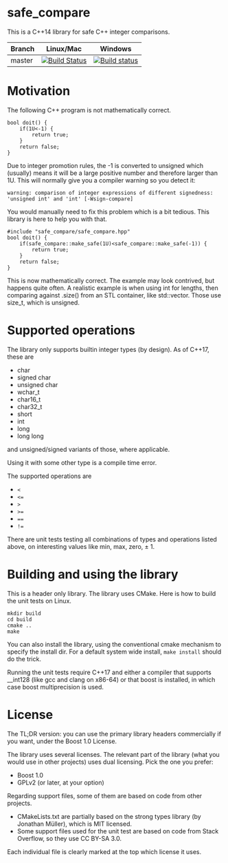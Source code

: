 # safe_compare
This is a C++14 library for safe C++ integer comparisons.

Branch | Linux/Mac | Windows
-------|-----------|--------
master | [![Build Status](https://travis-ci.com/pauldreik/safe_compare.svg?branch=master)](https://travis-ci.com/pauldreik/safe_compare) | [![Build status](https://ci.appveyor.com/api/projects/status/qfr7j9beo85y8jt5?svg=true)](https://ci.appveyor.com/project/pauldreik/safe-compare)

# Motivation
The following C++ program is not mathematically correct.
```
bool doit() {
    if(1U<-1) {
        return true;
    }
    return false;
}
```
Due to integer promotion rules, the -1 is converted to unsigned which (usually) means it will be a large positive number and therefore larger than 1U. This will normally give you a compiler warning so you detect it:
```
warning: comparison of integer expressions of different signedness: 'unsigned int' and 'int' [-Wsign-compare]
```
You would manually need to fix this problem which is a bit tedious. This library is here to help you with that.
```
#include "safe_compare/safe_compare.hpp"
bool doit() {
    if(safe_compare::make_safe(1U)<safe_compare::make_safe(-1)) {
        return true;
    }
    return false;
}
```
This is now mathematically correct. The example may look contrived, but happens quite often. A realistic example is when using int for lengths, then comparing against .size() from an STL container, like std::vector. Those use size_t, which is unsigned.

# Supported operations
The library only supports builtin integer types (by design). As of C++17, these are

  * char
  * signed char
  * unsigned char
  * wchar_t
  * char16_t
  * char32_t
  * short
  * int
  * long
  * long long

and unsigned/signed variants of those, where applicable.

Using it with some other type is a compile time error.

The supported operations are

  * ```<```
  * ```<=```
  * ```>```
  * ```>=```
  * ```==```
  * ```!=```

There are unit tests testing all combinations of types and operations listed above, on interesting values like min, max, zero, &plusmn; 1.

# Building and using the library
This is a header only library. The library uses CMake. Here is how to build the unit tests on Linux.
```
mkdir build
cd build
cmake ..
make
```
You can also install the library, using the conventional cmake mechanism to specify the install dir. For a default system wide install, ```make install``` should do the trick.

Running the unit tests require C++17 and either a compiler that supports __int128 (like gcc and clang on x86-64) or that boost is installed, in which case boost multiprecision is used. 

# License
The TL;DR version: you can use the primary library headers commercially if you want, under the Boost 1.0 License.

The library uses several licenses. The relevant part of the library (what you would use in other projects) uses dual licensing. Pick the one you prefer:

  * Boost 1.0
  * GPLv2 (or later, at your option)

Regarding support files, some of them are based on code from other projects.

  * CMakeLists.txt are partially based on the strong types library (by Jonathan Müller), which is MIT licensed.
  * Some support files used for the unit test are based on code from Stack Overflow, so they use CC BY-SA 3.0.

Each individual file is clearly marked at the top which license it uses.

